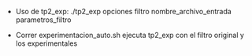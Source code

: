 
- Uso de tp2_exp: ./tp2_exp opciones filtro nombre_archivo_entrada parametros_filtro

- Correr experimentacion_auto.sh ejecuta tp2_exp con el filtro original y los experimentales
    
